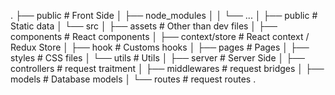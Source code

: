 .
├── public                  # Front Side
│   ├── node_modules
│   │   └── ...
│   ├── public                # Static data
│   └── src
│       ├── assets              # Other than dev files
│       ├── components          # React components
│       ├── context/store       # React context / Redux Store
│       ├── hook                # Customs hooks
│       ├── pages               # Pages
│       ├── styles              # CSS files
│       └── utils               # Utils
│
├── server                  # Server Side
│   ├── controllers             # request traitment
│   ├── middlewares             # request bridges
│   ├── models                  # Database models
│   └── routes                  # request routes
.
